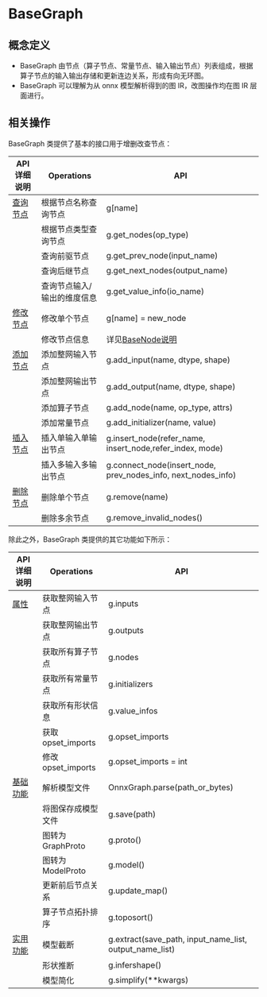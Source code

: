 # BaseGraph

## 概念定义

- BaseGraph 由节点（算子节点、常量节点、输入输出节点）列表组成，根据算子节点的输入输出存储和更新连边关系，形成有向无环图。
- BaseGraph 可以理解为从 onnx 模型解析得到的图 IR，改图操作均在图 IR 层面进行。

## 相关操作

BaseGraph 类提供了基本的接口用于增删改查节点：

| API 详细说明                                 | **Operations**              | **API**                                                      |
| -------------------------------------------- | --------------------------- | ------------------------------------------------------------ |
| [查询节点](./graph_refactor_API.md#查询节点) | 根据节点名称查询节点        | g[name]                                                      |
|                                              | 根据节点类型查询节点        | g.get_nodes(op_type)                                         |
|                                              | 查询前驱节点                | g.get_prev_node(input_name)                                  |
|                                              | 查询后继节点                | g.get_next_nodes(output_name)                                |
|                                              | 查询节点输入/输出的维度信息 | g.get_value_info(io_name)                                    |
| [修改节点](./graph_refactor_API.md#修改节点) | 修改单个节点                | g[name] = new_node                                           |
|                                              | 修改节点信息                | 详见[BaseNode说明](./graph_refactor_BaseNode.md)             |
| [添加节点](./graph_refactor_API.md#添加节点) | 添加整网输入节点            | g.add_input(name, dtype, shape)                              |
|                                              | 添加整网输出节点            | g.add_output(name, dtype, shape)                             |
|                                              | 添加算子节点                | g.add_node(name, op_type, attrs)                             |
|                                              | 添加常量节点                | g.add_initializer(name, value)                               |
| [插入节点](./graph_refactor_API.md#插入节点) | 插入单输入单输出节点        | g.insert_node(refer_name, insert_node,refer_index, mode)     |
|                                              | 插入多输入多输出节点        | g.connect_node(insert_node, prev_nodes_info, next_nodes_info) |
| [删除节点](./graph_refactor_API.md#删除节点) | 删除单个节点                | g.remove(name)                                               |
|                                             | 删除多余节点                | g.remove_invalid_nodes()                                               |

除此之外，BaseGraph 类提供的其它功能如下所示：

| API 详细说明                                 | **Operations**     | **API**                                                 |
| -------------------------------------------- | ------------------ | ------------------------------------------------------- |
| [属性](./graph_refactor_API.md#属性)         | 获取整网输入节点   | g.inputs                                                |
|                                              | 获取整网输出节点   | g.outputs                                               |
|                                              | 获取所有算子节点   | g.nodes                                                 |
|                                              | 获取所有常量节点   | g.initializers                                          |
|                                              | 获取所有形状信息   | g.value_infos                                           |
|                                              | 获取opset_imports  | g.opset_imports                                         |
|                                              | 修改opset_imports  | g.opset_imports = int                                   |
| [基础功能](./graph_refactor_API.md#基础功能) | 解析模型文件       | OnnxGraph.parse(path_or_bytes)                          |
|                                              | 将图保存成模型文件 | g.save(path)                                            |
|                                              | 图转为GraphProto   | g.proto()                                               |
|                                              | 图转为ModelProto   | g.model()                                               |
|                                              | 更新前后节点关系   | g.update_map()                                          |
|                                              | 算子节点拓扑排序   | g.toposort()                                            |
| [实用功能](./graph_refactor_API.md#实用功能) | 模型截断           | g.extract(save_path, input_name_list, output_name_list) |
|                                              | 形状推断           | g.infershape()                                          |
|                                              | 模型简化           | g.simplify(**kwargs)                                    |

